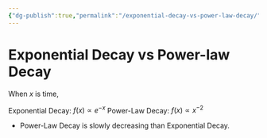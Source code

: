 ```yaml
---
{"dg-publish":true,"permalink":"/exponential-decay-vs-power-law-decay/"}
---
```


#  Exponential Decay vs Power-law Decay
When $x$ is time, 

Exponential Decay: $f(x) ∝ e^{-x}$
Power-Law Decay: $f(x) ∝ x^{-2}$

- Power-Law Decay is slowly decreasing than Exponential Decay.




